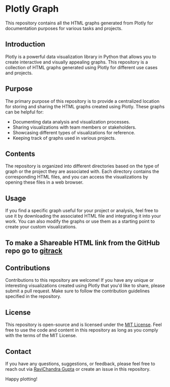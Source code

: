 # Plotly Graph

This repository contains all the HTML graphs generated from Plotly for documentation purposes for various tasks and projects.

## Introduction

Plotly is a powerful data visualization library in Python that allows you to create interactive and visually appealing graphs. This repository is a collection of HTML graphs generated using Plotly for different use cases and projects.

## Purpose

The primary purpose of this repository is to provide a centralized location for storing and sharing the HTML graphs created using Plotly. These graphs can be helpful for:

- Documenting data analysis and visualization processes.
- Sharing visualizations with team members or stakeholders.
- Showcasing different types of visualizations for reference.
- Keeping track of graphs used in various projects.

## Contents

The repository is organized into different directories based on the type of graph or the project they are associated with. Each directory contains the corresponding HTML files, and you can access the visualizations by opening these files in a web browser.

## Usage

If you find a specific graph useful for your project or analysis, feel free to use it by downloading the associated HTML file and integrating it into your work. You can also modify the graphs or use them as a starting point to create your custom visualizations.

## To make a Shareable HTML link from the GitHub repo go to [gitrack](link:https://raw.githack.com/)

## Contributions

Contributions to this repository are welcome! If you have any unique or interesting visualizations created using Plotly that you'd like to share, please submit a pull request. Make sure to follow the contribution guidelines specified in the repository.

## License

This repository is open-source and is licensed under the [MIT License](LICENSE). Feel free to use the code and content in this repository as long as you comply with the terms of the MIT License.

## Contact

If you have any questions, suggestions, or feedback, please feel free to reach out via [RaviChandra Gupta](mailto:ravichandra@karkhana.io) or create an issue in this repository.

Happy plotting!
